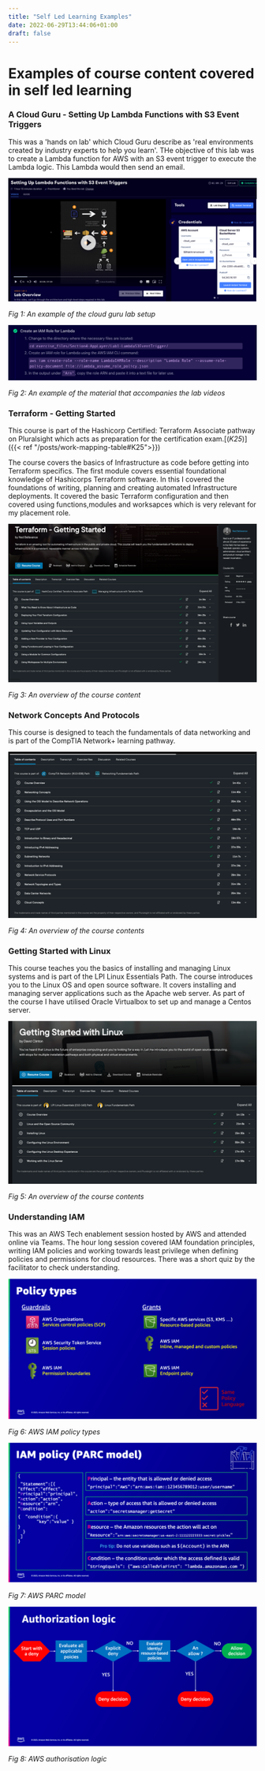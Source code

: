 ```yaml
---
title: "Self Led Learning Examples"
date: 2022-06-29T13:44:06+01:00
draft: false
---
```


# Examples of course content covered in self led learning

### A Cloud Guru - Setting Up Lambda Functions with S3 Event Triggers

This was a 'hands on lab' which Cloud Guru describe as 'real environments created by industry experts to help you learn'. THe objective of this lab was to create a Lambda function for AWS with an S3 event trigger to execute the Lambda logic. This Lambda would then send an email.

![An example of the lab content](cloud_guru_example1.png)

*Fig 1: An example of the cloud guru lab setup*

![An example of the course material](cloud_guru_example2.png)

*Fig 2: An example of the material that accompanies the lab videos*

### Terraform - Getting Started

This course is part of the Hashicorp Certified: Terraform Associate pathway on Pluralsight which acts as preparation for the certification exam.[(*K25*)]({{< ref "/posts/work-mapping-table#K25">}})

The course covers the basics of Infrastructure as code before getting into Terraform specifics. The first module covers essential foundational knowledge of Hashicorps Terraform software. In this I covered the foundations of writing, planning and creating automated Infrastructure deployments. It covered the basic Terraform configuration and then covered using functions,modules and worksapces which is very relevant for my placement role.

![An example of the course content](pluralsight_terraform_getting_started.png)

*Fig 3: An overview of the course content*

### Network Concepts And Protocols

This course is designed to teach the fundamentals of data networking and is part of the CompTIA Network+ learning pathway.

![An example of the course content](pluralsight_networking.png)

*Fig 4: An overview of the course contents*

### Getting Started with Linux

This course teaches you the basics of installing and managing Linux systems and is part of the LPI Linux Essentials Path. The course introduces you to the Linux OS and open source software. It covers installing and managing server applications such as the Apache web server. As part of the course I have utilised Oracle Virtualbox to set up and manage a Centos server.

![An example of the course content](pluralsight_linux.png)

*Fig 5: An overview of the course contents*

### Understanding IAM

This was an AWS Tech enablement session hosted by AWS and attended online via Teams. The hour long session covered IAM foundation principles, writing IAM policies and working towards least privilege when defining policies and permissions for cloud resources. There was a short quiz by the facilitator to check understanding.

![AWS policy types](AWS_Policy_types.png)

*Fig 6: AWS IAM policy types*

![AWS PARC model](AWS_PARC_model.png)

*Fig 7: AWS PARC model*

![AWS authorisation examples](AWS_auth.png)

*Fig 8: AWS authorisation logic*
